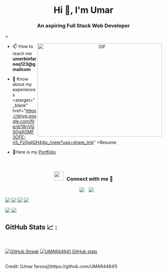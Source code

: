 <h1 align="center">Hi 👋, I'm 
Umar</h1>
<h3 align="center">An aspiring Full Stack Web Developer</h3>

<

<a target="_blank" align="center">
  <img align="right" top="500" height="300" width="400" alt="GIF" src="https://media.giphy.com/media/SWoSkN6DxTszqIKEqv/giphy.gif">
</a>

- 📫 How to reach me **umerbinfarooq123@gmailcom**

- 📄 Know about my experiences <atarget="_blank" href="https://drive.google.com/file/d/18rjVQSOgXOMF3OFE-nS_Fz0jgIQH44q_/view?usp=share_link" >Resume</a>
- 📄Here is my <a target="_blank" href="https://umar44641.github.io/" >Portfolio</a>

<br/>
<h3 align="center" > <img src="https://media.giphy.com/media/iY8CRBdQXODJSCERIr/giphy.gif" width="30" height="30" style="margin-right: 10px;">Connect with me 🤝 </h3>

<p align="center">

 <div align="center"  class="icons-social" style="margin-left: 10px;">
        <a style="margin-left: 10px;"  target="_blank" href="https://www.linkedin.com/in/umar-farooq-39b686242/">
			<img src="https://img.icons8.com/doodle/40/000000/linkedin--v2.png"></a>
        <a style="margin-left: 10px;" target="_blank" href="https://github.com/UMAR44641">
		<img src="https://img.icons8.com/doodle/40/000000/github--v1.png"></a>
      </div>

</p>


<img src="https://img.icons8.com/color/48/000000/html-5--v1.png"/> <img src="https://img.icons8.com/color/48/000000/css3.png"/>  <img src="https://img.icons8.com/color/48/000000/javascript--v1.png"/> <img src="https://img.icons8.com/office/48/000000/react.png"/> 


<img src="https://img.icons8.com/color/48/000000/mongodb.png"/>

<img src="https://img.icons8.com/color/48/000000/npm.png"/>

## GitHub Stats 📈 :

<br>

[![GitHub Streak](https://github-readme-streak-stats.herokuapp.com?user=UMAR44641&theme=algolia&date_format=M%20j%5B%2C%20Y%5D)](https://git.io/streak-stats) [![UMAR44641 GitHub stats](https://github-readme-stats.vercel.app/api?username=UMAR44641&theme=algolia)](https://github.com/UMAR44641/github-readme-stats) 

<br>
Credit: [Umar farooq](https://github.com/UMAR44641)
